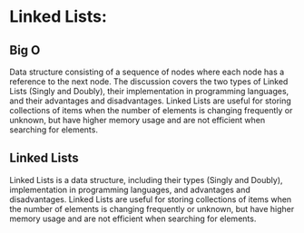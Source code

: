 # Linked Lists:

## Big O

Data structure consisting of a sequence of nodes where each node has a reference to the next node. The discussion covers the two types of Linked Lists (Singly and Doubly), their implementation in programming languages, and their advantages and disadvantages. Linked Lists are useful for storing collections of items when the number of elements is changing frequently or unknown, but have higher memory usage and are not efficient when searching for elements.


## Linked Lists

Linked Lists is a data structure, including their types (Singly and Doubly), implementation in programming languages, and advantages and disadvantages. Linked Lists are useful for storing collections of items when the number of elements is changing frequently or unknown, but have higher memory usage and are not efficient when searching for elements.
